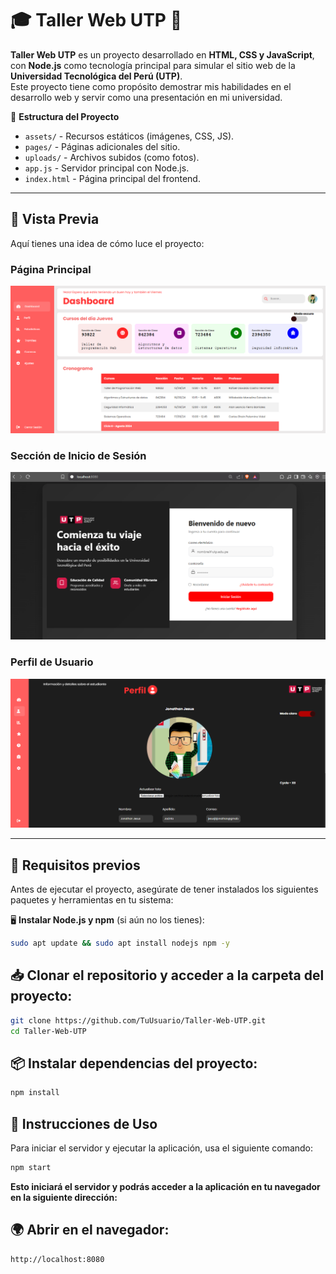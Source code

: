 # 🎓 Taller Web UTP 🚀  

**Taller Web UTP** es un proyecto desarrollado en **HTML, CSS y JavaScript**, con **Node.js** como tecnología principal para simular el sitio web de la **Universidad Tecnológica del Perú (UTP)**.  
Este proyecto tiene como propósito demostrar mis habilidades en el desarrollo web y servir como una presentación en mi universidad.  

📂 **Estructura del Proyecto**  
- `assets/` - Recursos estáticos (imágenes, CSS, JS).
- `pages/` - Páginas adicionales del sitio.
- `uploads/` - Archivos subidos (como fotos).
- `app.js` - Servidor principal con Node.js.
- `index.html` - Página principal del frontend.
---

## 📸 Vista Previa
Aquí tienes una idea de cómo luce el proyecto:

### Página Principal
![Vista previa de la página principal](assets/screenshots/homepage-preview.png)

### Sección de Inicio de Sesión
![Vista previa de la sección de login](assets/screenshots/login-preview.png)

### Perfil de Usuario
![Vista previa de la sección de login](assets/screenshots/profile-preview.png)

---

## 📌 Requisitos previos  

Antes de ejecutar el proyecto, asegúrate de tener instalados los siguientes paquetes y herramientas en tu sistema:  

🖥 **Instalar Node.js y npm** (si aún no los tienes):  

```bash
sudo apt update && sudo apt install nodejs npm -y
```

## 📥 Clonar el repositorio y acceder a la carpeta del proyecto:

```bash
git clone https://github.com/TuUsuario/Taller-Web-UTP.git
cd Taller-Web-UTP
```

## 📦 Instalar dependencias del proyecto:

```bash
npm install
```

## 🚀 Instrucciones de Uso
Para iniciar el servidor y ejecutar la aplicación, usa el siguiente comando:

```bash
npm start
```

**Esto iniciará el servidor y podrás acceder a la aplicación en tu navegador en la siguiente dirección:**

## 🌍 Abrir en el navegador:
```
http://localhost:8080
```
